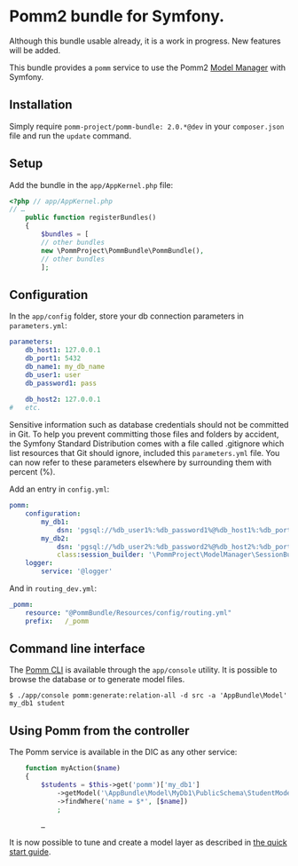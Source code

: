# Pomm2 bundle for Symfony.

Although this bundle usable already, it is a work in progress. New features will be added.

This bundle provides a `pomm` service to use the Pomm2 [Model Manager](https://github.com/pomm-project/ModelManager) with Symfony.

## Installation

Simply require `pomm-project/pomm-bundle: 2.0.*@dev` in your `composer.json` file and run the `update` command.

## Setup

Add the bundle in the `app/AppKernel.php` file:

```php
<?php // app/AppKernel.php
// …
    public function registerBundles()
    {
        $bundles = [
        // other bundles
        new \PommProject\PommBundle\PommBundle(),
        // other bundles
        ];
```
## Configuration

In the `app/config` folder, store your db connection parameters in `parameters.yml`:

```yml
parameters:
    db_host1: 127.0.0.1
    db_port1: 5432
    db_name1: my_db_name
    db_user1: user
    db_password1: pass
    
    db_host2: 127.0.0.1
#   etc.
```

Sensitive information such as database credentials should not be committed in Git. To help you prevent committing those files and folders by accident, the Symfony Standard Distribution comes with a file called .gitignore which list resources that Git should ignore, included this `parameters.yml` file.
You can now refer to these parameters elsewhere by surrounding them with percent (%).

Add an entry in `config.yml`:

```yml
pomm:
    configuration:
        my_db1:
            dsn: 'pgsql://%db_user1%:%db_password1%@%db_host1%:%db_port1%/%db_name1%'
        my_db2:
            dsn: 'pgsql://%db_user2%:%db_password2%@%db_host2%:%db_port2%/%db_name2%'
            class:session_builder: '\PommProject\ModelManager\SessionBuilder'
    logger:
        service: '@logger'
```

And in `routing_dev.yml`:

```yml
_pomm:
    resource: "@PommBundle/Resources/config/routing.yml"
    prefix:   /_pomm
```

## Command line interface

The [Pomm CLI](https://github.com/pomm-project/Cli) is available through the `app/console` utility. It is possible to browse the database or to generate model files. 

```
$ ./app/console pomm:generate:relation-all -d src -a 'AppBundle\Model' my_db1 student
```

## Using Pomm from the controller

The Pomm service is available in the DIC as any other service:

```php
    function myAction($name)
    {
        $students = $this->get('pomm')['my_db1']
            ->getModel('\AppBundle\Model\MyDb1\PublicSchema\StudentModel')
            ->findWhere('name = $*', [$name])
            ;

        …
```

It is now possible to tune and create a model layer as described in [the quick start guide](http://www.pomm-project.org/documentation/sandbox2). 

